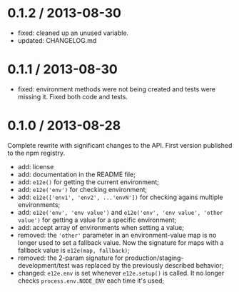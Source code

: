 0.1.2 / 2013-08-30
==================

* fixed: cleaned up an unused variable.
* updated: CHANGELOG.md


0.1.1 / 2013-08-30
==================

* fixed: environment methods were not being created and tests were missing
  it. Fixed both code and tests.


0.1.0 / 2013-08-28
==================

Complete rewrite with significant changes to the API.
First version published to the npm registry.

* add: license
* add: documentation in the README file;
* add: `e12e()` for getting the current environment;
* add: `e12e('env')` for checking environment;
* add: `e12e(['env1', 'env2', ...'envN'])` for checking agains multiple
  environments;
* add: `e12e('env', 'env value')` and `e12e('env', 'env value', 'other value')`
  for getting a value for a specific environment;
* add: accept array of environments when setting a value;
* removed: the `'other'` parameter in an environment-value map is no longer
  used to set a fallback value. Now the signature for maps with a fallback
  value is `e12e(map, fallback)`;
* removed: the 2-param signature for production/staging-development/test
  was replaced by the previously described behavior;
* changed: `e12e.env` is set whenever `e12e.setup()` is called. It no
  longer checks `process.env.NODE_ENV` each time it's used;
